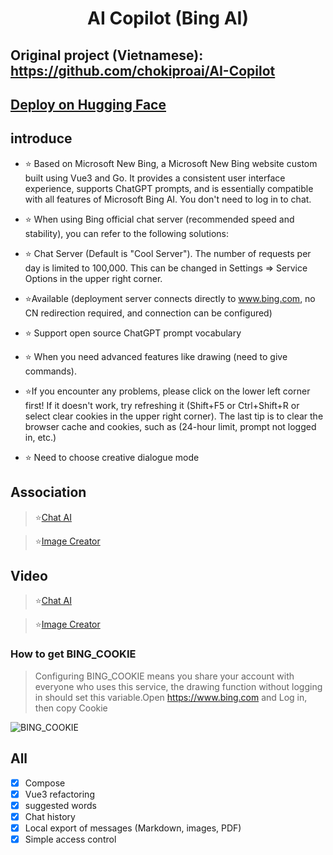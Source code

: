 <h1 align="center">AI Copilot (Bing AI)</h1>

## Original project (Vietnamese): https://github.com/chokiproai/AI-Copilot

## [Deploy on Hugging Face](https://huggingface.co/login?next=%2Fspaces%2Fngoctuanai%2Fgpt4en%3Fduplicate%3Dtrue)

## introduce
- ⭐ Based on Microsoft New Bing, a Microsoft New Bing website custom built using Vue3 and Go. It provides a consistent user interface experience, supports ChatGPT prompts, and is essentially compatible with all features of Microsoft Bing AI. You don't need to log in to chat.

- ⭐ When using Bing official chat server (recommended speed and stability), you can refer to the following solutions:

- ⭐ Chat Server (Default is "Cool Server"). The number of requests per day is limited to 100,000. This can be changed in Settings => Service Options in the upper right corner.

- ⭐Available (deployment server connects directly to www.bing.com, no CN redirection required, and connection can be configured)

- ⭐ Support open source ChatGPT prompt vocabulary

- ⭐ When you need advanced features like drawing (need to give commands).

- ⭐If you encounter any problems, please click on the lower left corner first! If it doesn't work, try refreshing it (Shift+F5 or Ctrl+Shift+R or select clear cookies in the upper right corner). The last tip is to clear the browser cache and cookies, such as (24-hour limit, prompt not logged in, etc.)

- ⭐ Need to choose creative dialogue mode

## Association

>⭐[Chat AI](https://ngoctuanai-gpt4.hf.space)

>⭐[Image Creator](https://ngoctuanai-gpt4.hf.space/create)

## Video

>⭐[Chat AI](https://onedrive.live.com/embed?resid=750758803F9E18F7%21169&authkey=!AGg5_c6ntyVBk0s)

>⭐[Image Creator](https://onedrive.live.com/embed?resid=750758803F9E18F7%21170&authkey=!AA6KYWKRIIZ2_Ug)

### How to get BING_COOKIE

> Configuring BING_COOKIE means you share your account with everyone who uses this service, the drawing function without logging in should set this variable.Open https://www.bing.com and Log in, then copy Cookie

![BING_COOKIE](https://cdn-uploads.huggingface.co/production/uploads/65126d4afdba96cc3c3e7498/WMjxkZs20Y3UyC2RDyfT3.png)

## All
- [x] Compose
- [x] Vue3 refactoring
- [x] suggested words
- [x] Chat history
- [x] Local export of messages (Markdown, images, PDF)
- [x] Simple access control
